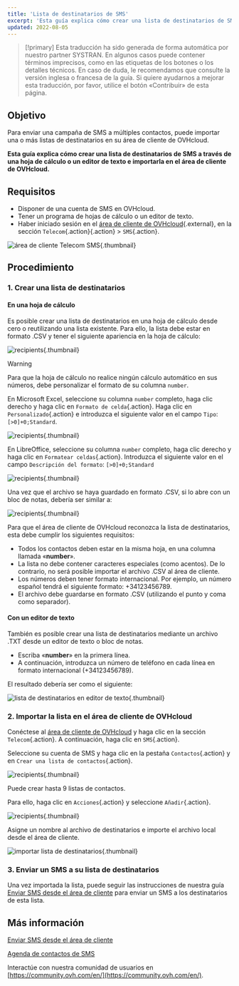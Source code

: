 ```yaml
---
title: 'Lista de destinatarios de SMS'
excerpt: 'Esta guía explica cómo crear una lista de destinatarios de SMS e importarla en el área de cliente de OVHcloud'
updated: 2022-08-05
---
```


> [!primary]
> Esta traducción ha sido generada de forma automática por nuestro partner SYSTRAN. En algunos casos puede contener términos imprecisos, como en las etiquetas de los botones o los detalles técnicos. En caso de duda, le recomendamos que consulte la versión inglesa o francesa de la guía. Si quiere ayudarnos a mejorar esta traducción, por favor, utilice el botón «Contribuir» de esta página.
>

## Objetivo

Para enviar una campaña de SMS a múltiples contactos, puede importar una o más listas de destinatarios en su área de cliente de OVHcloud.

**Esta guía explica cómo crear una lista de destinatarios de SMS a través de una hoja de cálculo o un editor de texto e importarla en el área de cliente de OVHcloud.**

## Requisitos

- Disponer de una cuenta de SMS en OVHcloud.
- Tener un programa de hojas de cálculo o un editor de texto.
- Haber iniciado sesión en el [área de cliente de OVHcloud](/links/manager){.external}, en la sección `Telecom`{.action}{.action} > `SMS`{.action}.

![área de cliente Telecom SMS](/pages/assets/screens/control_panel/product-selection/telecom/tpl-telecom-03-en-sms.png){.thumbnail}

## Procedimiento

### 1. Crear una lista de destinatarios

#### En una hoja de cálculo

Es posible crear una lista de destinatarios en una hoja de cálculo desde cero o reutilizando una lista existente. Para ello, la lista debe estar en formato .CSV y tener el siguiente apariencia en la hoja de cálculo:

![recipients](images/img_4831.png){.thumbnail}

> [!warning]
> Para que la hoja de cálculo no realice ningún cálculo automático en sus números, debe personalizar el formato de su columna `number`.
>
> En Microsoft Excel, seleccione su columna `number` completo, haga clic derecho y haga clic en `Formato de celda`{.action}. Haga clic en `Personalizado`{.action} e introduzca el siguiente valor en el campo `Tipo`: ```[>0]+0;Standard```.
>
> ![recipients](images/sms-recipientlist-2.png){.thumbnail}
>
> En LibreOffice, seleccione su columna `number` completo, haga clic derecho y haga clic en `Formatear celdas`{.action}. Introduzca el siguiente valor en el campo `Descripción del formato`: ```[>0]+0;Standard```
>
> ![recipients](images/sms-recipientlist-2b.png){.thumbnail}
>

Una vez que el archivo se haya guardado en formato .CSV, si lo abre con un bloc de notas, debería ser similar a:

![recipients](images/sms-recipientlist-1.png){.thumbnail}

Para que el área de cliente de OVHcloud reconozca la lista de destinatarios, esta debe cumplir los siguientes requisitos:

- Todos los contactos deben estar en la misma hoja, en una columna llamada «**number**».
- La lista no debe contener caracteres especiales (como acentos). De lo contrario, no será posible importar el archivo .CSV al área de cliente.
- Los números deben tener formato internacional. Por ejemplo, un número español tendrá el siguiente formato: +34123456789.
- El archivo debe guardarse en formato .CSV (utilizando el punto y coma como separador).

#### Con un editor de texto

También es posible crear una lista de destinatarios mediante un archivo .TXT desde un editor de texto o bloc de notas.

- Escriba «**number**» en la primera línea.
- A continuación, introduzca un número de teléfono en cada línea en formato internacional (+34123456789).

El resultado debería ser como el siguiente:

![lista de destinatarios en editor de texto](images/sms-recipientlist-1.png){.thumbnail}

### 2. Importar la lista en el área de cliente de OVHcloud

Conéctese al [área de cliente de OVHcloud](/links/manager) y haga clic en la sección `Telecom`{.action}. A continuación, haga clic en `SMS`{.action}.

Seleccione su cuenta de SMS y haga clic en la pestaña `Contactos`{.action} y en `Crear una lista de contactos`{.action}.

![recipients](images/sms-recipientlist-3b.png){.thumbnail}

Puede crear hasta 9 listas de contactos.

Para ello, haga clic en `Acciones`{.action} y seleccione `Añadir`{.action}.

![recipients](images/sms-recipientlist-5b.png){.thumbnail}

Asigne un nombre al archivo de destinatarios e importe el archivo local desde el área de cliente.

![importar lista de destinatarios](images/sms-recipientlist-6b.png){.thumbnail}

### 3. Enviar un SMS a su lista de destinatarios

Una vez importada la lista, puede seguir las instrucciones de nuestra guía [Enviar SMS desde el área de cliente](/pages/web_cloud/messaging/sms/envoyer_des_sms_depuis_mon_espace_client) para enviar un SMS a los destinatarios de esta lista.

## Más información

[Enviar SMS desde el área de cliente](/pages/web_cloud/messaging/sms/envoyer_des_sms_depuis_mon_espace_client)

[Agenda de contactos de SMS](/pages/web_cloud/messaging/sms/gerer_mes_carnets_dadresses_sms)

Interactúe con nuestra comunidad de usuarios en [https://community.ovh.com/en/](https://community.ovh.com/en/).
